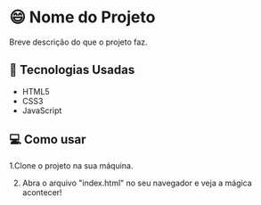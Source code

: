 # :smile: Nome do Projeto

Breve descrição do que o projeto faz.

## 🚀 Tecnologias Usadas

- HTML5
- CSS3  
- JavaScript


## 💻 Como usar

1.Clone o projeto na sua máquina.

2. Abra o arquivo "index.html" no seu navegador e veja a mágica acontecer!
